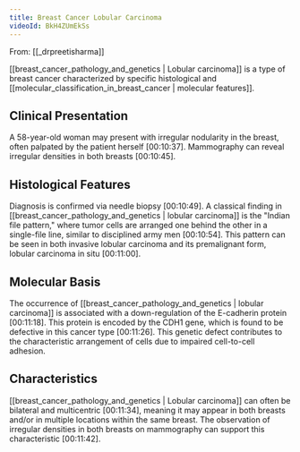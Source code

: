 ```yaml
---
title: Breast Cancer Lobular Carcinoma
videoId: BkH4ZUmEkSs
---
```


From: [[_drpreetisharma]] <br/> 

[[breast_cancer_pathology_and_genetics | Lobular carcinoma]] is a type of breast cancer characterized by specific histological and [[molecular_classification_in_breast_cancer | molecular features]].

## Clinical Presentation
A 58-year-old woman may present with irregular nodularity in the breast, often palpated by the patient herself [00:10:37]. Mammography can reveal irregular densities in both breasts [00:10:45].

## Histological Features
Diagnosis is confirmed via needle biopsy [00:10:49]. A classical finding in [[breast_cancer_pathology_and_genetics | lobular carcinoma]] is the "Indian file pattern," where tumor cells are arranged one behind the other in a single-file line, similar to disciplined army men [00:10:54]. This pattern can be seen in both invasive lobular carcinoma and its premalignant form, lobular carcinoma in situ [00:11:00].

## Molecular Basis
The occurrence of [[breast_cancer_pathology_and_genetics | lobular carcinoma]] is associated with a down-regulation of the E-cadherin protein [00:11:18]. This protein is encoded by the CDH1 gene, which is found to be defective in this cancer type [00:11:26]. This genetic defect contributes to the characteristic arrangement of cells due to impaired cell-to-cell adhesion.

## Characteristics
[[breast_cancer_pathology_and_genetics | Lobular carcinoma]] can often be bilateral and multicentric [00:11:34], meaning it may appear in both breasts and/or in multiple locations within the same breast. The observation of irregular densities in both breasts on mammography can support this characteristic [00:11:42].